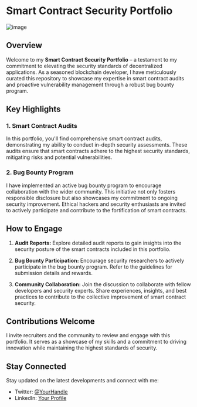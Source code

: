 # Smart Contract Security Portfolio
![image](https://github.com/ThomasHeim11/Smart-Contract-Security-Portfolio/assets/106417552/5535a8d0-faa0-4932-9d31-cf3739a75fde)


## Overview

Welcome to my **Smart Contract Security Portfolio** – a testament to my commitment to elevating the security standards of decentralized applications. As a seasoned blockchain developer, I have meticulously curated this repository to showcase my expertise in smart contract audits and proactive vulnerability management through a robust bug bounty program.

## Key Highlights

### 1. **Smart Contract Audits**

In this portfolio, you'll find comprehensive smart contract audits, demonstrating my ability to conduct in-depth security assessments. These audits ensure that smart contracts adhere to the highest security standards, mitigating risks and potential vulnerabilities.

### 2. **Bug Bounty Program**

I have implemented an active bug bounty program to encourage collaboration with the wider community. This initiative not only fosters responsible disclosure but also showcases my commitment to ongoing security improvement. Ethical hackers and security enthusiasts are invited to actively participate and contribute to the fortification of smart contracts.

## How to Engage

1. **Audit Reports:** Explore detailed audit reports to gain insights into the security posture of the smart contracts included in this portfolio.

2. **Bug Bounty Participation:** Encourage security researchers to actively participate in the bug bounty program. Refer to the guidelines for submission details and rewards.

3. **Community Collaboration:** Join the discussion to collaborate with fellow developers and security experts. Share experiences, insights, and best practices to contribute to the collective improvement of smart contract security.

## Contributions Welcome

I invite recruiters and the community to review and engage with this portfolio. It serves as a showcase of my skills and a commitment to driving innovation while maintaining the highest standards of security.

## Stay Connected

Stay updated on the latest developments and connect with me:

- Twitter: [@YourHandle](https://twitter.com/YourHandle)
- LinkedIn: [Your Profile](https://www.linkedin.com/in/thomas-heim11/)

